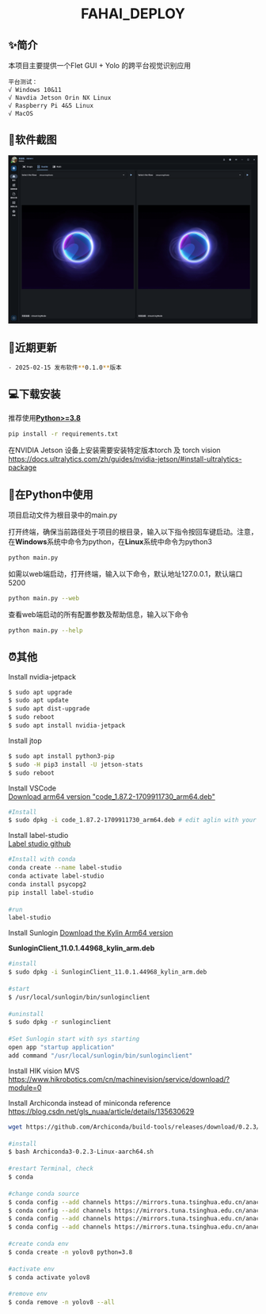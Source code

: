 <h1 align="center"> FAHAI_DEPLOY</h1>

## ✨简介
本项目主要提供一个Flet GUI + Yolo  的跨平台视觉识别应用
```
平台测试：
√ Windows 10&11
√ Navdia Jetson Orin NX Linux
√ Raspberry Pi 4&5 Linux
√ MacOS
```
## 📸软件截图
<img width="720" alt="5" src="https://github.com/wojiushizzl/FAHAI_deploy/blob/main/assets/images/homepage.png">

## 📢近期更新
```bash
- 2025-02-15 发布软件**0.1.0**版本
```

## 💻下载安装
推荐使用[**Python>=3.8**](https://www.python.org/)

```bash
pip install -r requirements.txt
```

在NVIDIA Jetson 设备上安装需要安装特定版本torch 及 torch vision
https://docs.ultralytics.com/zh/guides/nvidia-jetson/#install-ultralytics-package   


## 🐍在Python中使用
项目启动文件为根目录中的main.py

打开终端，确保当前路径处于项目的根目录，输入以下指令按回车键启动。注意，在**Windows**系统中命令为python，在**Linux**系统中命令为python3
```bash
python main.py
```
如需以web端启动，打开终端，输入以下命令，默认地址127.0.0.1，默认端口5200
```bash
python main.py --web
```
查看web端启动的所有配置参数及帮助信息，输入以下命令
```bash
python main.py --help
```

## ⏰其他

Install nvidia-jetpack
```bash
$ sudo apt upgrade
$ sudo apt update
$ sudo apt dist-upgrade
$ sudo reboot
$ sudo apt install nvidia-jetpack 
```
Install jtop
```bash	
$ sudo apt install python3-pip
$ sudo -H pip3 install -U jetson-stats
$ sudo reboot
```
Install VSCode  
[Download arm64 version "code_1.87.2-1709911730_arm64.deb"](https://code.visualstudio.com/docs/?dv=linuxarm64_deb)
```bash
#Install
$ sudo dpkg -i code_1.87.2-1709911730_arm64.deb # edit aglin with your download version
```
Install label-studio  
[Label studio github](https://github.com/HumanSignal/label-studio?tab=readme-ov-file)

```bash
#Install with conda
conda create --name label-studio
conda activate label-studio
conda install psycopg2
pip install label-studio

#run 
label-studio
```
Install Sunlogin 
[Download the Kylin Arm64 version   ](https://sunlogin.oray.com/download/linux?type=personal&ici=sunlogin_navigation) 
	
**SunloginClient_11.0.1.44968_kylin_arm.deb**

```bash
#install 
$ sudo dpkg -i SunloginClient_11.0.1.44968_kylin_arm.deb 

#start
$ /usr/local/sunlogin/bin/sunloginclient

#uninstall
$ sudo dpkg -r sunloginclient

#Set Sunlogin start with sys starting
open app "startup application"
add command "/usr/local/sunlogin/bin/sunloginclient"

```
Install HIK vision MVS 
https://www.hikrobotics.com/cn/machinevision/service/download/?module=0

Install Archiconda instead of miniconda
reference https://blog.csdn.net/gls_nuaa/article/details/135630629

```bash
wget https://github.com/Archiconda/build-tools/releases/download/0.2.3/Archiconda3-0.2.3-Linux-aarch64.sh

#install
$ bash Archiconda3-0.2.3-Linux-aarch64.sh

#restart Terminal, check 
$ conda 

#change conda source
$ conda config --add channels https://mirrors.tuna.tsinghua.edu.cn/anaconda/pkgs/free/
$ conda config --add channels https://mirrors.tuna.tsinghua.edu.cn/anaconda/cloud/conda-forge 
$ conda config --add channels https://mirrors.tuna.tsinghua.edu.cn/anaconda/cloud/msys2/
$ conda config --add channels https://mirrors.tuna.tsinghua.edu.cn/anaconda/cloud/pytorch/

#create conda env 
$ conda create -n yolov8 python=3.8

#activate env
$ conda activate yolov8

#remove env
$ conda remove -n yolov8 --all

```